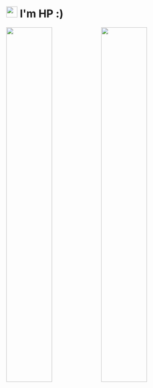 # <img src="https://github.com/TheDudeThatCode/TheDudeThatCode/blob/master/Assets/Hi.gif" width="29px"> I'm HP :)
<!-- 인사
  ![header](https://capsule-render.vercel.app/api?type=waving&text=⭐️Welcome%20To%20HP✨Log⭐️&section=header&fontSize=50&color=auto&height=200)
-->
<!-- ![GitHub Activity Graph](https://activity-graph.herokuapp.com/graph?username=hovelopin&theme=dracula&hide_border=true) -->

<!-- 
- 🔭 I’m currently working on ...
- 🌱 I’m currently learning FrontEnd Development
- 📫 How to reach me: ...
- 📝 Checkout my Resume ...
- 🧑🏻‍💻 I'm studying [HERE](https://glass-beluga-2c4.notion.site/d8f4c176f8d74ac7a3e34f05428aa1ad)
-->

<!-- 코드 소개
```javascript
const hovelopin = {
  pronouns: "He" | "Him",
  code: ["Javascript", "TypeScript" , "Python"],
  technologies: {
      frondEnd :  ["React"],
      backEnd : ["Node"]
  }
};
```
-->
<div>
<img width="49%" src="https://github-readme-stats.vercel.app/api?username=hovelopin&show_icons=true&theme=tokyonight">
<img width="49%" src="http://github-readme-streak-stats.herokuapp.com?user=hovelopin&theme=tokyonight&date_format=%5BY%20%5DM%20j">
</div>
